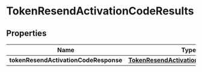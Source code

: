 

# TokenResendActivationCodeResults


## Properties

| Name | Type | Description | Notes |
|------------ | ------------- | ------------- | -------------|
|**tokenResendActivationCodeResponse** | [**TokenResendActivationCodeResultsData**](TokenResendActivationCodeResultsData.md) |  |  [optional] |



